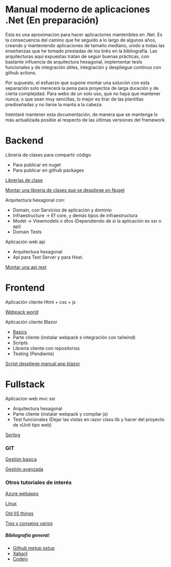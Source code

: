# Manual moderno de aplicaciones .Net (En preparación)

Esta es una aproximacíon para hacer aplicaciones mantenibles en .Net. Es la consecuencia del camino que he seguido a lo largo de algunos años, creando y manteniendo aplicaciones de tamaño mediano, unido a todas las enseñanzas que he tomado prestadas de los links en la bibliografía. Las arquitecturas aquí expuestas tratan de seguir buenas prácticas,   con bastante influencia de arquitectura hexagonal, implementar tests funcionales y de integración útiles, integración y despliegue continuo con github actions.

Por supuesto, el esfuerzo que supone montar una solución con esta separación solo merecerá la pena para proyectos de larga duración y de cierta complejidad. Para webs de un solo uso, que no haya que mantener nunca, o que sean muy sencillas, lo mejor es tirar de las plantillas prediseñadas y no liarse la manta a la cabeza.

Intentaré mantener esta documentación, de manera que se mantenga lo más actualizada posible al respecto de las últimas versiones del framework.

# Backend

Librería de clases para compartir código
- Para publicar en nuget
- Para publicar en github packages

[Librerías de clase](nuget.md)

[Montar una librería de clases que se despliege en Nuget](class-library-nuget.md)

Arquitectura hexagonal con:
- Domain, con Servicios de aplicación y dominio
- Infraestructure -> Ef core, y demás tipos de infraestructura
- Model -> Viewmodels o dtos (Dependiendo de si la aplicación es ssr o api)
- Domain Tests

Aplicación web api
- Arquitectura hexagonal
- Api para Test Server y para Host.

[Montar una api rest](api-rest/index.md)

# Frontend

Aplicación cliente Html + css + js

[Webpack world](frontend/index.md)

Aplicación cliente Blazor
- [Basics](blazor/basics.md)
- Parte cliente (instalar webpack e integración con tailwind)
- Scripts
- Librería cliente con repositorios
- Testing (Pendiente)

[Script despliege manual app blazor](deploy-blazor-app-manually.md)

# Fullstack

Aplicacion web mvc ssr
- Arquitectura hexagonal
- Parte cliente (instalar webpack y compilar js)
- Test funcionales (Dejar las vistas en razor class lib y hacer del proyecto de xUnit tipo web)

[Serilog](serilog.md)


### GIT

[Gestión basica](git/basic-git.md)

[Gestión avanzada](git/advanced-git.md)


### Otros tutoriales de interés

[Azure webapps](azure-webapps.md)

[Linux](linux.md)

[Old IIS things](old-iis.md)

[Tips y consejos varios](tips.md)

##### Bibliografía general:

- [Github metup setup](https://github.com/madriddotnet/meetup-github-setup)
- [Xabaril](https://github.com/Xabaril/ManualEffectiveTestingHttpAPI)
- [Codely](https://pro.codely.tv/library/?category=Arquitectura+de+Software)
